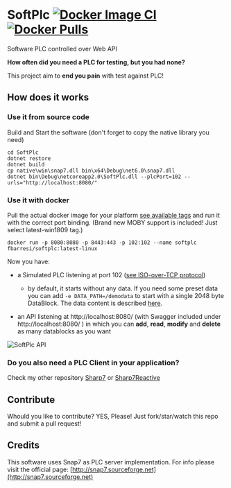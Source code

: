 # SoftPlc [![Docker Image CI](https://github.com/fbarresi/SoftPlc/actions/workflows/docker-images.yml/badge.svg)](https://github.com/fbarresi/SoftPlc/actions/workflows/docker-images.yml) [![Docker Pulls](https://img.shields.io/docker/pulls/fbarresi/softplc.svg)](https://hub.docker.com/r/fbarresi/softplc/)
Software PLC controlled over Web API

**How often did you need a PLC for testing, but you had none?**

This project aim to **end you pain** with test against PLC!

## How does it works

### Use it from source code 
Build and Start the software (don't forget to copy the native library you need)

```shell
cd SoftPlc
dotnet restore
dotnet build
cp native\win\snap7.dll bin\x64\Debug\net6.0\snap7.dll
dotnet bin\Debug\netcoreapp2.0\SoftPlc.dll --plcPort=102 --urls="http://localhost:8080/"
```

### Use it with docker
Pull the actual docker image for your platform [see available tags](https://hub.docker.com/r/fbarresi/softplc/tags/) and run it with the correct port binding. (Brand new MOBY support is included! Just select latest-win1809 tag.)

```docker
docker run -p 8080:8080 -p 8443:443 -p 102:102 --name softplc fbarresi/softplc:latest-linux
```

Now you have:

- a Simulated PLC listening at port 102 ([see ISO-over-TCP protocol](https://tools.ietf.org/html/rfc1006))
  - by default, it starts without any data. If you need some preset data you can add `-e DATA_PATH=/demodata` to start with a single 2048 byte DataBlock. The data content is described [here](SoftPlc/demodata/README.md).

- an API listening at http://localhost:8080/  (with Swagger included under http://localhost:8080/ ) in which you can __add__, __read__, __modify__ and __delete__ as many datablocks as you want


![SoftPlc API](https://github.com/fbarresi/SoftPlc/raw/master/img/SoftPlc_API.png "Api")


### Do you also need a PLC Client in your application?

Check my other repository [Sharp7](https://github.com/fbarresi/Sharp7) or [Sharp7Reactive](https://github.com/evopro-ag/Sharp7Reactive)


## Contribute

Whould you like to contribute? YES, Please! Just fork/star/watch this repo and submit a pull request!

## Credits

This software uses Snap7 as PLC server implementation.
For info please visit the official page: [http://snap7.sourceforge.net](http://snap7.sourceforge.net)

